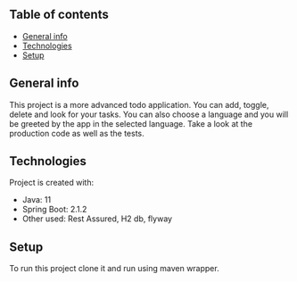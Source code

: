 ## Table of contents
* [General info](#general-info)
* [Technologies](#technologies)
* [Setup](#setup)

## General info
This project is a more advanced todo application. You can add, toggle, delete and look for your tasks.
You can also choose a language and you will be greeted by the app in the selected language.
Take a look at the production code as well as the tests.
	
## Technologies
Project is created with:
* Java: 11
* Spring Boot: 2.1.2
* Other used: Rest Assured, H2 db, flyway
	
## Setup
To run this project clone it and run using maven wrapper.
